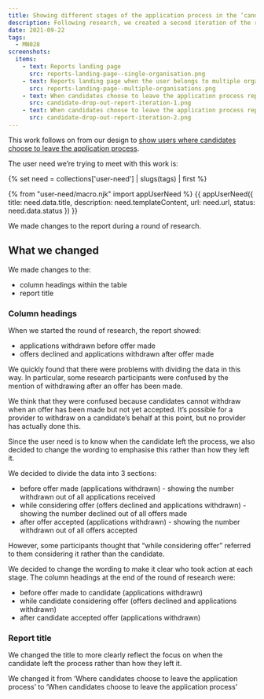 ```yaml
---
title: Showing different stages of the application process in the ‘candidate drop out’ report
description: Following research, we created a second iteration of the report showing users how candidates choose to leave the application process
date: 2021-09-22
tags:
  - MN028
screenshots:
  items:
    - text: Reports landing page
      src: reports-landing-page--single-organisation.png
    - text: Reports landing page when the user belongs to multiple organisations
      src: reports-landing-page--multiple-organisations.png
    - text: When candidates choose to leave the application process report (iteration 1)
      src: candidate-drop-out-report-iteration-1.png
    - text: When candidates choose to leave the application process report (iteration 2)
      src: candidate-drop-out-report-iteration-2.png
---
```


This work follows on from our design to [show users where candidates choose to leave the application process](/manage-teacher-training-applications/showing-users-where-candidates-choose-to-leave-the-application-process/).

The user need we’re trying to meet with this work is:

{% set need = collections['user-need'] | slugs(tags) | first %}

{% from "user-need/macro.njk" import appUserNeed %}
{{ appUserNeed({
  title: need.data.title,
  description: need.templateContent,
  url: need.url,
  status: need.data.status
}) }}

We made changes to the report during a round of research.

## What we changed

We made changes to the:

- column headings within the table
- report title

### Column headings

When we started the round of research, the report showed:

- applications withdrawn before offer made
- offers declined and applications withdrawn after offer made

We quickly found that there were problems with dividing the data in this way. In particular, some research participants were confused by the mention of withdrawing after an offer has been made.

We think that they were confused because candidates cannot withdraw when an offer has been made but not yet accepted. It’s possible for a provider to withdraw on a candidate’s behalf at this point, but no provider has actually done this.

Since the user need is to know when the candidate left the process, we also decided to change the wording to emphasise this rather than how they left it.

We decided to divide the data into 3 sections:

- before offer made (applications withdrawn) - showing the number withdrawn out of all applications received
- while considering offer (offers declined and applications withdrawn) - showing the number declined out of all offers made
- after offer accepted (applications withdrawn) - showing the number withdrawn out of all offers accepted

However, some participants thought that “while considering offer” referred to them considering it rather than the candidate.

We decided to change the wording to make it clear who took action at each stage. The column headings at the end of the round of research were:

- before offer made to candidate (applications withdrawn)
- while candidate considering offer (offers declined and applications withdrawn)
- after candidate accepted offer (applications withdrawn)

### Report title

We changed the title to more clearly reflect the focus on when the candidate left the process rather than how they left it.

We changed it from ‘Where candidates choose to leave the application process’ to ‘When candidates choose to leave the application process’
